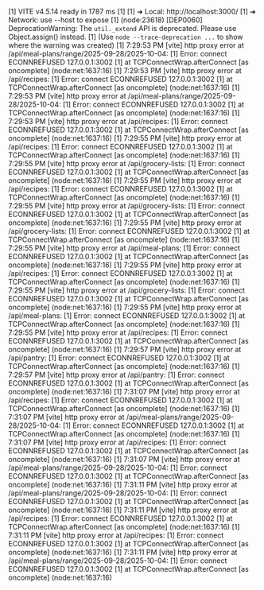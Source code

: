 [1]   VITE v4.5.14  ready in 1787 ms
[1]
[1]   ➜  Local:   http://localhost:3000/
[1]   ➜  Network: use --host to expose
[1] (node:23618) [DEP0060] DeprecationWarning: The `util._extend` API is deprecated. Please use Object.assign() instead.
[1] (Use `node --trace-deprecation ...` to show where the warning was created)
[1] 7:29:53 PM [vite] http proxy error at /api/meal-plans/range/2025-09-28/2025-10-04:
[1] Error: connect ECONNREFUSED 127.0.0.1:3002
[1]     at TCPConnectWrap.afterConnect [as oncomplete] (node:net:1637:16)
[1] 7:29:53 PM [vite] http proxy error at /api/recipes:
[1] Error: connect ECONNREFUSED 127.0.0.1:3002
[1]     at TCPConnectWrap.afterConnect [as oncomplete] (node:net:1637:16)
[1] 7:29:53 PM [vite] http proxy error at /api/meal-plans/range/2025-09-28/2025-10-04:
[1] Error: connect ECONNREFUSED 127.0.0.1:3002
[1]     at TCPConnectWrap.afterConnect [as oncomplete] (node:net:1637:16)
[1] 7:29:53 PM [vite] http proxy error at /api/recipes:
[1] Error: connect ECONNREFUSED 127.0.0.1:3002
[1]     at TCPConnectWrap.afterConnect [as oncomplete] (node:net:1637:16)
[1] 7:29:55 PM [vite] http proxy error at /api/recipes:
[1] Error: connect ECONNREFUSED 127.0.0.1:3002
[1]     at TCPConnectWrap.afterConnect [as oncomplete] (node:net:1637:16)
[1] 7:29:55 PM [vite] http proxy error at /api/grocery-lists:
[1] Error: connect ECONNREFUSED 127.0.0.1:3002
[1]     at TCPConnectWrap.afterConnect [as oncomplete] (node:net:1637:16)
[1] 7:29:55 PM [vite] http proxy error at /api/recipes:
[1] Error: connect ECONNREFUSED 127.0.0.1:3002
[1]     at TCPConnectWrap.afterConnect [as oncomplete] (node:net:1637:16)
[1] 7:29:55 PM [vite] http proxy error at /api/grocery-lists:
[1] Error: connect ECONNREFUSED 127.0.0.1:3002
[1]     at TCPConnectWrap.afterConnect [as oncomplete] (node:net:1637:16)
[1] 7:29:55 PM [vite] http proxy error at /api/grocery-lists:
[1] Error: connect ECONNREFUSED 127.0.0.1:3002
[1]     at TCPConnectWrap.afterConnect [as oncomplete] (node:net:1637:16)
[1] 7:29:55 PM [vite] http proxy error at /api/meal-plans:
[1] Error: connect ECONNREFUSED 127.0.0.1:3002
[1]     at TCPConnectWrap.afterConnect [as oncomplete] (node:net:1637:16)
[1] 7:29:55 PM [vite] http proxy error at /api/recipes:
[1] Error: connect ECONNREFUSED 127.0.0.1:3002
[1]     at TCPConnectWrap.afterConnect [as oncomplete] (node:net:1637:16)
[1] 7:29:55 PM [vite] http proxy error at /api/grocery-lists:
[1] Error: connect ECONNREFUSED 127.0.0.1:3002
[1]     at TCPConnectWrap.afterConnect [as oncomplete] (node:net:1637:16)
[1] 7:29:55 PM [vite] http proxy error at /api/meal-plans:
[1] Error: connect ECONNREFUSED 127.0.0.1:3002
[1]     at TCPConnectWrap.afterConnect [as oncomplete] (node:net:1637:16)
[1] 7:29:55 PM [vite] http proxy error at /api/recipes:
[1] Error: connect ECONNREFUSED 127.0.0.1:3002
[1]     at TCPConnectWrap.afterConnect [as oncomplete] (node:net:1637:16)
[1] 7:29:57 PM [vite] http proxy error at /api/pantry:
[1] Error: connect ECONNREFUSED 127.0.0.1:3002
[1]     at TCPConnectWrap.afterConnect [as oncomplete] (node:net:1637:16)
[1] 7:29:57 PM [vite] http proxy error at /api/pantry:
[1] Error: connect ECONNREFUSED 127.0.0.1:3002
[1]     at TCPConnectWrap.afterConnect [as oncomplete] (node:net:1637:16)
[1] 7:31:07 PM [vite] http proxy error at /api/recipes:
[1] Error: connect ECONNREFUSED 127.0.0.1:3002
[1]     at TCPConnectWrap.afterConnect [as oncomplete] (node:net:1637:16)
[1] 7:31:07 PM [vite] http proxy error at /api/meal-plans/range/2025-09-28/2025-10-04:
[1] Error: connect ECONNREFUSED 127.0.0.1:3002
[1]     at TCPConnectWrap.afterConnect [as oncomplete] (node:net:1637:16)
[1] 7:31:07 PM [vite] http proxy error at /api/recipes:
[1] Error: connect ECONNREFUSED 127.0.0.1:3002
[1]     at TCPConnectWrap.afterConnect [as oncomplete] (node:net:1637:16)
[1] 7:31:07 PM [vite] http proxy error at /api/meal-plans/range/2025-09-28/2025-10-04:
[1] Error: connect ECONNREFUSED 127.0.0.1:3002
[1]     at TCPConnectWrap.afterConnect [as oncomplete] (node:net:1637:16)
[1] 7:31:11 PM [vite] http proxy error at /api/meal-plans/range/2025-09-28/2025-10-04:
[1] Error: connect ECONNREFUSED 127.0.0.1:3002
[1]     at TCPConnectWrap.afterConnect [as oncomplete] (node:net:1637:16)
[1] 7:31:11 PM [vite] http proxy error at /api/recipes:
[1] Error: connect ECONNREFUSED 127.0.0.1:3002
[1]     at TCPConnectWrap.afterConnect [as oncomplete] (node:net:1637:16)
[1] 7:31:11 PM [vite] http proxy error at /api/recipes:
[1] Error: connect ECONNREFUSED 127.0.0.1:3002
[1]     at TCPConnectWrap.afterConnect [as oncomplete] (node:net:1637:16)
[1] 7:31:11 PM [vite] http proxy error at /api/meal-plans/range/2025-09-28/2025-10-04:
[1] Error: connect ECONNREFUSED 127.0.0.1:3002
[1]     at TCPConnectWrap.afterConnect [as oncomplete] (node:net:1637:16)